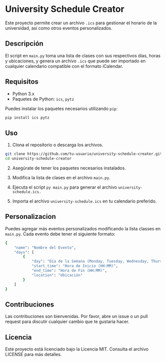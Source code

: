 # University Schedule Creator

Este proyecto permite crear un archivo `.ics` para gestionar el horario de la universidad, así como otros eventos personalizados.

## Descripción

El script en `main.py` toma una lista de clases con sus respectivos días, horas y ubicaciones, y genera un archivo `.ics` que puede ser importado en cualquier calendario compatible con el formato iCalendar.

## Requisitos

- Python 3.x
- Paquetes de Python: `ics`, `pytz`

Puedes instalar los paquetes necesarios utilizando `pip`:

```sh
pip install ics pytz
```

## Uso
1. Clona el repositorio o descarga los archivos.
```sh
git clone https://github.com/tu-usuario/university-schedule-creator.git
cd university-schedule-creator
```
2. Asegúrate de tener los paquetes necesarios instalados.
3. Modifica la lista de clases en el archivo `main.py`.
4. Ejecuta el script `py main.py` para generar el archivo `university-schedule.ics.`

5. Importa el archivo `university-schedule.ics` en tu calendario preferido.

## Personalizacion

Puedes agregar más eventos personalizados modificando la lista classes en `main.py`. Cada evento debe tener el siguiente formato:
```sh
{
    "name": "Nombre del Evento",
    "days": [
        {
            "day": "Día de la Semana (Monday, Tuesday, Wednesday, Thursday, Friday)",
            "start_time": "Hora de Inicio (HH:MM)",
            "end_time": "Hora de Fin (HH:MM)",
            "location": "Ubicación"
        }
    ]
}

```
 
## Contribuciones
Las contribuciones son bienvenidas. Por favor, abre un issue o un pull request para discutir cualquier cambio que te gustaría hacer.

## Licencia
Este proyecto está licenciado bajo la Licencia MIT. Consulta el archivo LICENSE para más detalles.